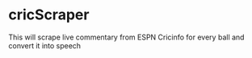 # cricScraper
This will scrape live commentary from ESPN Cricinfo for every ball and convert it into speech
